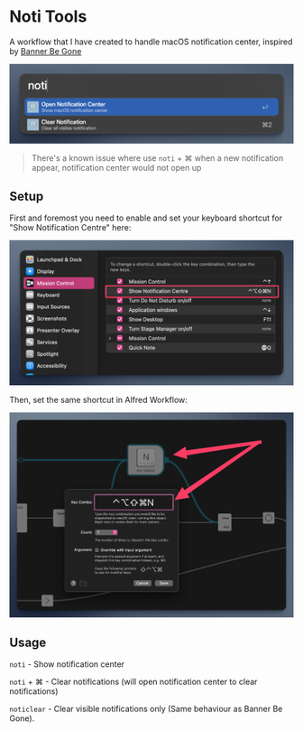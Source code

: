 # Noti Tools

A workflow that I have created to handle macOS notification center, inspired by [Banner Be Gone](https://alfred.app/workflows/alfredapp/banner-be-gone/)

![noti](./Workflow/images/noti.png)

> There's a known issue where use `noti` + ⌘ when a new notification appear, notification center would not open up

## Setup

First and foremost you need to enable and set your keyboard shortcut for "Show Notification Centre" here:

![shortcut](./Workflow/images/shortcut.png)

Then, set the same shortcut in Alfred Workflow:

![alfred-shortcut](./Workflow/images/alfred-shortcut.png)

## Usage

`noti` - Show notification center

`noti` + ⌘ - Clear notifications (will open notification center to clear notifications)

`noticlear` - Clear visible notifications only (Same behaviour as Banner Be Gone).